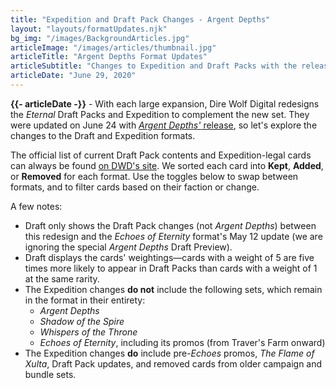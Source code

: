 ```yaml
---
title: "Expedition and Draft Pack Changes - Argent Depths"
layout: "layouts/formatUpdates.njk"
bg_img: "/images/BackgroundArticles.jpg"
articleImage: "/images/articles/thumbnail.jpg"
articleTitle: "Argent Depths Format Updates"
articleSubtitle: "Changes to Expedition and Draft Packs with the release of Eternal's newest set"
articleDate: "June 29, 2020"
---
```

**{{- articleDate -}}** - With each large expansion, Dire Wolf Digital redesigns the *Eternal* Draft Packs and Expedition to complement the new set. They were updated on June 24 with [*Argent Depths'* release](https://www.direwolfdigital.com/news/argent-depths-format-updates/), so let's explore the changes to the Draft and Expedition formats.

The official list of current Draft Pack contents and Expedition-legal cards can always be found [on DWD's site](https://direwolfdigital.com/news/draft-packs-card-list/). We sorted each card into **Kept**, **Added**, or **Removed** for each format. Use the toggles below to swap between formats, and to filter cards based on their faction or change.

A few notes:

* Draft only shows the Draft Pack changes (not *Argent Depths*) between this redesign and the *Echoes of Eternity* format's May 12 update (we are ignoring the special *Argent Depths* Draft Preview).
* Draft displays the cards' weightings&mdash;cards with a weight of 5 are five times more likely to appear in Draft Packs than cards with a weight of 1 at the same rarity.
* The Expedition changes **do not** include the following sets, which remain in the format in their entirety:
    * *Argent Depths*
    * *Shadow of the Spire*
    * *Whispers of the Throne*
    * *Echoes of Eternity*, including its promos (from Traver's Farm onward)
* The Expedition changes **do** include pre-*Echoes* promos, *The Flame of Xulta*, Draft Pack updates, and removed cards from older campaign and bundle sets.